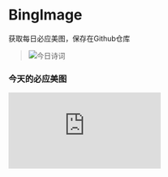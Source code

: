 # BingImage
获取每日必应美图，保存在Github仓库
> ![今日诗词](https://v2.jinrishici.com/one.svg)

### 今天的必应美图
![必应美图](https://lsk.icu/bigmg.php)
